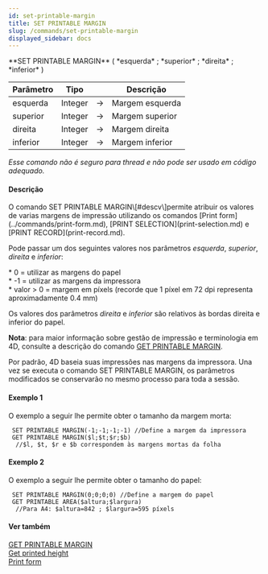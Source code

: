 ```yaml
---
id: set-printable-margin
title: SET PRINTABLE MARGIN
slug: /commands/set-printable-margin
displayed_sidebar: docs
---
```


<!--REF #_command_.SET PRINTABLE MARGIN.Syntax-->**SET PRINTABLE MARGIN** ( *esquerda* ; *superior* ; *direita* ; *inferior* )<!-- END REF-->
<!--REF #_command_.SET PRINTABLE MARGIN.Params-->
| Parâmetro | Tipo |  | Descrição |
| --- | --- | --- | --- |
| esquerda | Integer | &#8594;  | Margem esquerda |
| superior | Integer | &#8594;  | Margem superior |
| direita | Integer | &#8594;  | Margem direita |
| inferior | Integer | &#8594;  | Margem inferior |

<!-- END REF-->

*Esse comando não é seguro para thread e não pode ser usado em código adequado.*


#### Descrição 

<!--REF #_command_.SET PRINTABLE MARGIN.Summary-->O comando SET PRINTABLE MARGIN\[#descv\]permite atribuir os valores de varias margens de impressão utilizando os comandos [Print form](../commands/print-form.md), [PRINT SELECTION](print-selection.md) e [PRINT RECORD](print-record.md).<!-- END REF--> 

Pode passar um dos seguintes valores nos parâmetros *esquerda*, *superior*, *direita* e *inferior*:  
  
 \* 0 = utilizar as margens do papel  
 \* -1 = utilizar as margens da impressora  
 \* valor > 0 = margem em píxels (recorde que 1 píxel em 72 dpi representa aproximadamente 0.4 mm)  
  
Os valores dos parâmetros *direita* e *inferior* são relativos às bordas direita e inferior do papel.  
  
**Nota**: para maior informação sobre gestão de impressão e terminologia em 4D, consulte a descrição do comando [GET PRINTABLE MARGIN](get-printable-margin.md).  
  
Por padrão, 4D baseia suas impressões nas margens da impressora. Una vez se executa o comando SET PRINTABLE MARGIN, os parâmetros modificados se conservarão no mesmo processo para toda a sessão.

#### Exemplo 1 

O exemplo a seguir lhe permite obter o tamanho da margem morta: 

```4d
 SET PRINTABLE MARGIN(-1;-1;-1;-1) //Define a margem da impressora
 GET PRINTABLE MARGIN($l;$t;$r;$b)
  //$l, $t, $r e $b correspondem às margens mortas da folha
```

#### Exemplo 2 

O exemplo a seguir lhe permite obter o tamanho do papel: 

```4d
 SET PRINTABLE MARGIN(0;0;0;0) //Define a margem do papel
 GET PRINTABLE AREA($altura;$largura)
  //Para A4: $altura=842 ; $largura=595 píxels
```

#### Ver também 

[GET PRINTABLE MARGIN](get-printable-margin.md)  
[Get printed height](get-printed-height.md)  
[Print form](../commands/print-form.md)  